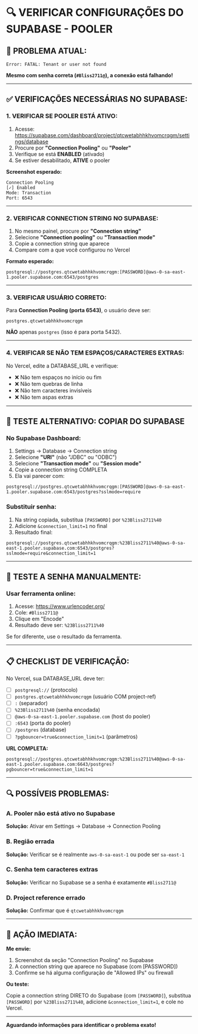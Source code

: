 # 🔍 VERIFICAR CONFIGURAÇÕES DO SUPABASE - POOLER

## 🚨 PROBLEMA ATUAL:

```
Error: FATAL: Tenant or user not found
```

**Mesmo com senha correta (`#Bliss2711@`), a conexão está falhando!**

---

## ✅ VERIFICAÇÕES NECESSÁRIAS NO SUPABASE:

### **1. VERIFICAR SE POOLER ESTÁ ATIVO:**

1. Acesse: https://supabase.com/dashboard/project/qtcwetabhhkhvomcrqgm/settings/database
2. Procure por **"Connection Pooling"** ou **"Pooler"**
3. Verifique se está **ENABLED** (ativado)
4. Se estiver desabilitado, **ATIVE** o pooler

**Screenshot esperado:**
```
Connection Pooling
[✓] Enabled
Mode: Transaction
Port: 6543
```

---

### **2. VERIFICAR CONNECTION STRING NO SUPABASE:**

1. No mesmo painel, procure por **"Connection string"**
2. Selecione **"Connection pooling"** ou **"Transaction mode"**
3. Copie a connection string que aparece
4. Compare com a que você configurou no Vercel

**Formato esperado:**
```
postgresql://postgres.qtcwetabhhkhvomcrqgm:[PASSWORD]@aws-0-sa-east-1.pooler.supabase.com:6543/postgres
```

---

### **3. VERIFICAR USUÁRIO CORRETO:**

Para **Connection Pooling (porta 6543)**, o usuário deve ser:
```
postgres.qtcwetabhhkhvomcrqgm
```

**NÃO** apenas `postgres` (isso é para porta 5432).

---

### **4. VERIFICAR SE NÃO TEM ESPAÇOS/CARACTERES EXTRAS:**

No Vercel, edite a DATABASE_URL e verifique:
- ❌ Não tem espaços no início ou fim
- ❌ Não tem quebras de linha
- ❌ Não tem caracteres invisíveis
- ❌ Não tem aspas extras

---

## 🧪 TESTE ALTERNATIVO: COPIAR DO SUPABASE

### **No Supabase Dashboard:**

1. Settings → Database → Connection string
2. Selecione **"URI"** (não "JDBC" ou "ODBC")
3. Selecione **"Transaction mode"** ou **"Session mode"**
4. Copie a connection string COMPLETA
5. Ela vai parecer com:
```
postgresql://postgres.qtcwetabhhkhvomcrqgm:[PASSWORD]@aws-0-sa-east-1.pooler.supabase.com:6543/postgres?sslmode=require
```

### **Substituir senha:**

1. Na string copiada, substitua `[PASSWORD]` por `%23Bliss2711%40`
2. Adicione `&connection_limit=1` no final
3. Resultado final:
```
postgresql://postgres.qtcwetabhhkhvomcrqgm:%23Bliss2711%40@aws-0-sa-east-1.pooler.supabase.com:6543/postgres?sslmode=require&connection_limit=1
```

---

## 🔐 TESTE A SENHA MANUALMENTE:

### **Usar ferramenta online:**

1. Acesse: https://www.urlencoder.org/
2. Cole: `#Bliss2711@`
3. Clique em "Encode"
4. Resultado deve ser: `%23Bliss2711%40`

Se for diferente, use o resultado da ferramenta.

---

## 📋 CHECKLIST DE VERIFICAÇÃO:

No Vercel, sua DATABASE_URL deve ter:

- [ ] `postgresql://` (protocolo)
- [ ] `postgres.qtcwetabhhkhvomcrqgm` (usuário COM project-ref)
- [ ] `:` (separador)
- [ ] `%23Bliss2711%40` (senha encodada)
- [ ] `@aws-0-sa-east-1.pooler.supabase.com` (host do pooler)
- [ ] `:6543` (porta do pooler)
- [ ] `/postgres` (database)
- [ ] `?pgbouncer=true&connection_limit=1` (parâmetros)

**URL COMPLETA:**
```
postgresql://postgres.qtcwetabhhkhvomcrqgm:%23Bliss2711%40@aws-0-sa-east-1.pooler.supabase.com:6643/postgres?pgbouncer=true&connection_limit=1
```

---

## 🔍 POSSÍVEIS PROBLEMAS:

### **A. Pooler não está ativo no Supabase**
**Solução:** Ativar em Settings → Database → Connection Pooling

### **B. Região errada**
**Solução:** Verificar se é realmente `aws-0-sa-east-1` ou pode ser `sa-east-1`

### **C. Senha tem caracteres extras**
**Solução:** Verificar no Supabase se a senha é exatamente `#Bliss2711@`

### **D. Project reference errado**
**Solução:** Confirmar que é `qtcwetabhhkhvomcrqgm`

---

## 🎯 AÇÃO IMEDIATA:

**Me envie:**
1. Screenshot da seção "Connection Pooling" no Supabase
2. A connection string que aparece no Supabase (com [PASSWORD])
3. Confirme se há alguma configuração de "Allowed IPs" ou firewall

**Ou teste:**

Copie a connection string DIRETO do Supabase (com `[PASSWORD]`), substitua `[PASSWORD]` por `%23Bliss2711%40`, adicione `&connection_limit=1`, e cole no Vercel.

---

**Aguardando informações para identificar o problema exato!**

